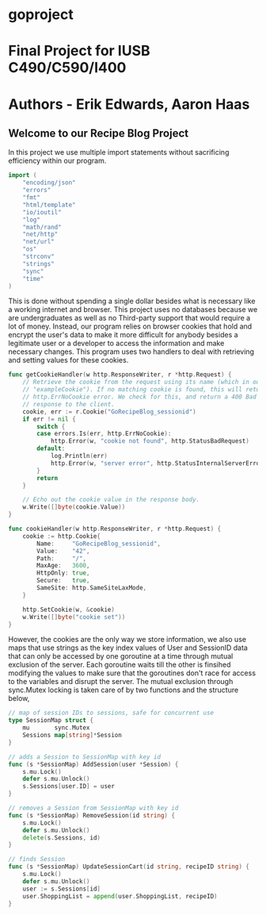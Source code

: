 # goproject

# Final Project for IUSB C490/C590/I400
# Authors - Erik Edwards, Aaron Haas

## Welcome to our Recipe Blog Project

In this project we use multiple import statements without sacrificing efficiency within our program.

```go 
import (
	"encoding/json"
	"errors"
	"fmt"
	"html/template"
	"io/ioutil"
	"log"
	"math/rand"
	"net/http"
	"net/url"
	"os"
	"strconv"
	"strings"
	"sync"
	"time"
)
```

This is done without spending a single dollar besides what is necessary like a working internet and browser. This project uses no databases because we
are undergraduates as well as no Third-party support that would require a lot of money. Instead, our program relies on browser cookies that hold and
encrypt the user's data to make it more difficult for anybody besides a legitimate user or a developer to access the information and make necessary
changes. This program uses two handlers to deal with retrieving and setting values for these cookies.

```go 
func getCookieHandler(w http.ResponseWriter, r *http.Request) {
	// Retrieve the cookie from the request using its name (which in our case is
	// "exampleCookie"). If no matching cookie is found, this will return a
	// http.ErrNoCookie error. We check for this, and return a 400 Bad Request
	// response to the client.
	cookie, err := r.Cookie("GoRecipeBlog_sessionid")
	if err != nil {
		switch {
		case errors.Is(err, http.ErrNoCookie):
			http.Error(w, "cookie not found", http.StatusBadRequest)
		default:
			log.Println(err)
			http.Error(w, "server error", http.StatusInternalServerError)
		}
		return
	}

	// Echo out the cookie value in the response body.
	w.Write([]byte(cookie.Value))
}

func cookieHandler(w http.ResponseWriter, r *http.Request) {
	cookie := http.Cookie{
		Name:     "GoRecipeBlog_sessionid",
		Value:    "42",
		Path:     "/",
		MaxAge:   3600,
		HttpOnly: true,
		Secure:   true,
		SameSite: http.SameSiteLaxMode,
	}

	http.SetCookie(w, &cookie)
	w.Write([]byte("cookie set"))
} 
```

However, the cookies are the only way we store information, we also use maps that use strings as the key index values of User and SessionID data that can
only be accessed by one goroutine at a time through mutual exclusion of the server. Each goroutine waits till the other is finsihed modifying the values 
to make sure that the goroutines don't race for access to the variables and disrupt the server. The mutual exclusion through sync.Mutex locking is taken 
care of by two functions and the structure below,

```go
// map of session IDs to sessions, safe for concurrent use
type SessionMap struct {
	mu       sync.Mutex
	Sessions map[string]*Session
}

// adds a Session to SessionMap with key id
func (s *SessionMap) AddSession(user *Session) {
	s.mu.Lock()
	defer s.mu.Unlock()
	s.Sessions[user.ID] = user
}

// removes a Session from SessionMap with key id
func (s *SessionMap) RemoveSession(id string) {
	s.mu.Lock()
	defer s.mu.Unlock()
	delete(s.Sessions, id)
}

// finds Session
func (s *SessionMap) UpdateSessionCart(id string, recipeID string) {
	s.mu.Lock()
	defer s.mu.Unlock()
	user := s.Sessions[id]
	user.ShoppingList = append(user.ShoppingList, recipeID)
}
```
